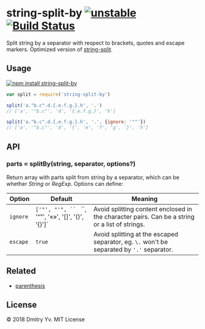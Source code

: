 # string-split-by [![unstable](https://img.shields.io/badge/stability-unstable-orange.svg)](http://github.com/badges/stability-badges) [![Build Status](https://img.shields.io/travis/dy/string-split-by.svg)](https://travis-ci.org/dy/string-split-by)

Split string by a separator with respect to brackets, quotes and escape markers. Optimized version of [string-split](https://github.com/jonschlinkert/split-string).

## Usage

[![npm install string-split-by](https://nodei.co/npm/string-split-by.png?mini=true)](https://npmjs.org/package/string-split-by/)


```js
var split = require('string-split-by')

split('a."b.c".d.{.e.f.g.}.h', '.')
// ['a', '"b.c"', 'd', '{.e.f.g.}', 'h']

split('a."b.c".d.{.e.f.g.}.h', '.', {ignore: '""'})
// ['a', '"b.c"', 'd', '{', 'e', 'f', 'g', '}', 'h']
```

## API

### parts = splitBy(string, separator, options?)

Return array with parts split from string by a separator, which can be whether _String_ or _RegExp_. Options can define:

Option | Default | Meaning
---|---|---
`ignore` | `['"', "'", `` ` ``, '“”', '«»', '[]', '()', '{}']` | Avoid splitting content enclosed in the character pairs. Can be a string or a list of strings.
`escape` | `true` | Avoid splitting at the escaped separator, eg. `\.` won't be separated by `'.'` separator.


## Related

* [parenthesis](http://npmjs.org/package/parenthesis)

## License

© 2018 Dmitry Yv. MIT License

